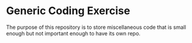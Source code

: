 # Generic Coding Exercise

The purpose of this repository is to store miscellaneous code that is small enough but not important enough to have its own repo.